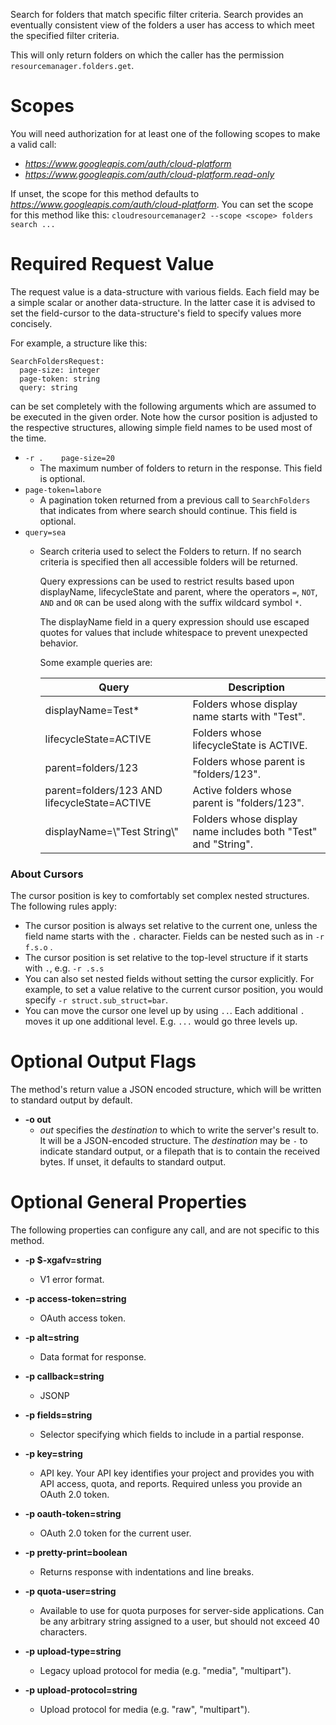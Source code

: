 Search for folders that match specific filter criteria.
Search provides an eventually consistent view of the folders a user has
access to which meet the specified filter criteria.

This will only return folders on which the caller has the
permission `resourcemanager.folders.get`.
# Scopes

You will need authorization for at least one of the following scopes to make a valid call:

* *https://www.googleapis.com/auth/cloud-platform*
* *https://www.googleapis.com/auth/cloud-platform.read-only*

If unset, the scope for this method defaults to *https://www.googleapis.com/auth/cloud-platform*.
You can set the scope for this method like this: `cloudresourcemanager2 --scope <scope> folders search ...`
# Required Request Value

The request value is a data-structure with various fields. Each field may be a simple scalar or another data-structure.
In the latter case it is advised to set the field-cursor to the data-structure's field to specify values more concisely.

For example, a structure like this:
```
SearchFoldersRequest:
  page-size: integer
  page-token: string
  query: string

```

can be set completely with the following arguments which are assumed to be executed in the given order. Note how the cursor position is adjusted to the respective structures, allowing simple field names to be used most of the time.

* `-r .    page-size=20`
    - The maximum number of folders to return in the response.
        This field is optional.
* `page-token=labore`
    - A pagination token returned from a previous call to `SearchFolders`
        that indicates from where search should continue.
        This field is optional.
* `query=sea`
    - Search criteria used to select the Folders to return.
        If no search criteria is specified then all accessible folders will be
        returned.
        
        Query expressions can be used to restrict results based upon displayName,
        lifecycleState and parent, where the operators `=`, `NOT`, `AND` and `OR`
        can be used along with the suffix wildcard symbol `*`.
        
        The displayName field in a query expression should use escaped quotes
        for values that include whitespace to prevent unexpected behavior.
        
        Some example queries are:
        
        |Query | Description|
        |----- | -----------|
        |displayName=Test* | Folders whose display name starts with &#34;Test&#34;.|
        |lifecycleState=ACTIVE | Folders whose lifecycleState is ACTIVE.|
        |parent=folders/123 | Folders whose parent is &#34;folders/123&#34;.|
        |parent=folders/123 AND lifecycleState=ACTIVE | Active folders whose parent is &#34;folders/123&#34;.|
        |displayName=\\&#34;Test String\\&#34;|Folders whose display name includes both &#34;Test&#34; and &#34;String&#34;.|


### About Cursors

The cursor position is key to comfortably set complex nested structures. The following rules apply:

* The cursor position is always set relative to the current one, unless the field name starts with the `.` character. Fields can be nested such as in `-r f.s.o` .
* The cursor position is set relative to the top-level structure if it starts with `.`, e.g. `-r .s.s`
* You can also set nested fields without setting the cursor explicitly. For example, to set a value relative to the current cursor position, you would specify `-r struct.sub_struct=bar`.
* You can move the cursor one level up by using `..`. Each additional `.` moves it up one additional level. E.g. `...` would go three levels up.


# Optional Output Flags

The method's return value a JSON encoded structure, which will be written to standard output by default.

* **-o out**
    - *out* specifies the *destination* to which to write the server's result to.
      It will be a JSON-encoded structure.
      The *destination* may be `-` to indicate standard output, or a filepath that is to contain the received bytes.
      If unset, it defaults to standard output.
# Optional General Properties

The following properties can configure any call, and are not specific to this method.

* **-p $-xgafv=string**
    - V1 error format.

* **-p access-token=string**
    - OAuth access token.

* **-p alt=string**
    - Data format for response.

* **-p callback=string**
    - JSONP

* **-p fields=string**
    - Selector specifying which fields to include in a partial response.

* **-p key=string**
    - API key. Your API key identifies your project and provides you with API access, quota, and reports. Required unless you provide an OAuth 2.0 token.

* **-p oauth-token=string**
    - OAuth 2.0 token for the current user.

* **-p pretty-print=boolean**
    - Returns response with indentations and line breaks.

* **-p quota-user=string**
    - Available to use for quota purposes for server-side applications. Can be any arbitrary string assigned to a user, but should not exceed 40 characters.

* **-p upload-type=string**
    - Legacy upload protocol for media (e.g. &#34;media&#34;, &#34;multipart&#34;).

* **-p upload-protocol=string**
    - Upload protocol for media (e.g. &#34;raw&#34;, &#34;multipart&#34;).
